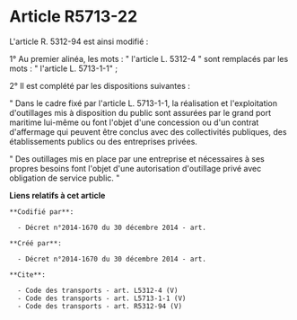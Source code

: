# Article R5713-22

L'article R. 5312-94 est ainsi modifié : 

1° Au premier alinéa, les mots : " l'article L. 5312-4 " sont remplacés par les mots : " l'article L. 5713-1-1" ; 

2° Il est complété par les dispositions suivantes : 

" Dans le cadre fixé par l'article L. 5713-1-1, la réalisation et l'exploitation d'outillages mis à disposition du public
sont assurées par le grand port maritime lui-même ou font l'objet d'une concession ou d'un contrat d'affermage qui peuvent
être conclus avec des collectivités publiques, des établissements publics ou des entreprises privées. 

" Des outillages mis en place par une entreprise et nécessaires à ses propres besoins font l'objet d'une autorisation
d'outillage privé avec obligation de service public. "

**Liens relatifs à cet article**

	**Codifié par**:

	  - Décret n°2014-1670 du 30 décembre 2014 - art.

	**Créé par**:

	  - Décret n°2014-1670 du 30 décembre 2014 - art.

	**Cite**:

	  - Code des transports - art. L5312-4 (V)
	  - Code des transports - art. L5713-1-1 (V)
	  - Code des transports - art. R5312-94 (V)
